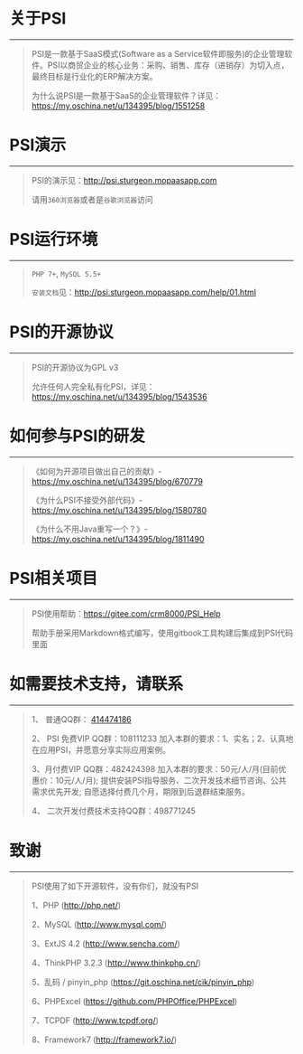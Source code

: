 # 关于PSI

---

>PSI是一款基于SaaS模式(Software as a Service软件即服务)的企业管理软件。PSI以商贸企业的核心业务：采购、销售、库存（进销存）为切入点，最终目标是行业化的ERP解决方案。
>
>为什么说PSI是一款基于SaaS的企业管理软件？详见：https://my.oschina.net/u/134395/blog/1551258

# PSI演示

---

>PSI的演示见：<a target="_blank" href="http://psi.sturgeon.mopaasapp.com">http://psi.sturgeon.mopaasapp.com</a>
>
>请用`360浏览器`或者是`谷歌浏览器`访问

# PSI运行环境

---

>
>`PHP 7+`, `MySQL 5.5+`
>
>`安装文档`见：http://psi.sturgeon.mopaasapp.com/help/01.html


# PSI的开源协议

---

>PSI的开源协议为GPL v3
>
>允许任何人完全私有化PSI，详见：https://my.oschina.net/u/134395/blog/1543536

# 如何参与PSI的研发

---

> 《如何为开源项目做出自己的贡献》- https://my.oschina.net/u/134395/blog/670779
>
> 《为什么PSI不接受外部代码》- https://my.oschina.net/u/134395/blog/1580780
>
> 《为什么不用Java重写一个？》- https://my.oschina.net/u/134395/blog/1811490

# PSI相关项目

---

> PSI使用帮助：https://gitee.com/crm8000/PSI_Help
>
> 帮助手册采用Markdown格式编写，使用gitbook工具构建后集成到PSI代码里面

# 如需要技术支持，请联系

---

>1、 普通QQ群： <a target="_blank" href="http://shang.qq.com/wpa/qunwpa?idkey=64808ce24f2a3186ccb1f37aad9ed591bcc4fb257d09749753aca98c6c73e400">414474186</a>
>
>2、 PSI 免费VIP QQ群：108111233
> 加入本群的要求：1、实名；2、认真地在应用PSI，并愿意分享实际应用案例。
>
>3、月付费VIP QQ群：482424398
> 加入本群的要求：50元/人/月(目前优惠价：10元/人/月);
> 提供安装PSI指导服务、二次开发技术细节咨询、公共需求优先开发;
> 自愿选择付费几个月，期限到后退群结束服务。
>
>4、 二次开发付费技术支持QQ群：498771245
>

# 致谢

---

>PSI使用了如下开源软件，没有你们，就没有PSI
> 
>1、PHP (http://php.net/)
>
>2、MySQL (http://www.mysql.com/)
>
>3、ExtJS 4.2 (http://www.sencha.com/)
>
>4、ThinkPHP 3.2.3 (http://www.thinkphp.cn/)
>
>5、乱码 / pinyin_php (https://git.oschina.net/cik/pinyin_php)
>
>6、PHPExcel (https://github.com/PHPOffice/PHPExcel)
>
>7、TCPDF (http://www.tcpdf.org/)
>
>8、Framework7 (http://framework7.io/)

